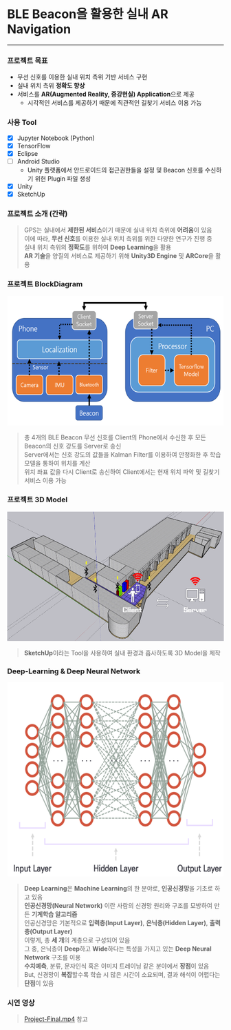 # BLE Beacon을 활용한 실내 AR Navigation
* * *
### 프로젝트 목표
* 무선 신호를 이용한 실내 위치 측위 기반 서비스 구현  
* 실내 위치 측위 **정확도 향상**  
* 서비스를 **AR(Augmented Reality, 증강현실) Application**으로 제공  
  * 시각적인 서비스를 제공하기 때문에 직관적인 길찾기 서비스 이용 가능  
### 사용 Tool
- [x] Jupyter Notebook (Python)
- [x] TensorFlow
- [x] Eclipse
- [ ] Android Studio
  * Unity 플랫폼에서 안드로이드의 접근권한들을 설정 및 Beacon 신호를 수신하기 위헌 Plugin 파일 생성
- [x] Unity
- [x] SketchUp
### 프로젝트 소개 (간략)
> GPS는 실내에서 **제한된 서비스**이기 때문에 실내 위치 측위에 **어려움**이 있음  
> 이에 따라, **무선 신호**를 이용한 실내 위치 측위를 위한 다양한 연구가 진행 중  
> 실내 위치 측위의 **정확도**를 위하여 **Deep Learning**을 활용  
> **AR 기술**을 양질의 서비스로 제공하기 위해 **Unity3D Engine** 및 **ARCore**을 활용  
### 프로젝트 BlockDiagram
<img src="/image/BD.png" width="600px" height="300px" alt="BlockDiagram"></img><br/>
> 총 4개의 BLE Beacon 무선 신호를 Client의 Phone에서 수신한 후 모든 Beacon의 신호 강도를 Server로 송신  
> Server에서는 신호 강도의 값들을 Kalman Filter를 이용하여 안정화한 후 학습 모델을 통하여 위치를 계산  
> 위치 좌표 값을 다시 Client로 송신하여 Client에서는 현재 위치 파악 및 길찾기 서비스 이용 가능  
### 프로젝트 3D Model
<img src="/image/D1.png" width="600px" height="300px" alt="BlockDiagram"></img><br/>
> **SketchUp**이라는 Tool을 사용하여 실내 환경과 흡사하도록 3D Model을 제작
### Deep-Learning & Deep Neural Network
<img src="/image/D2.png" width="600px" height="450px" alt="BlockDiagram"></img><br/>
> **Deep Learning**은 **Machine Learning**의 한 분야로, **인공신경망**을 기초로 하고 있음  
> **인공신경망(Neural Network)** 이란 사람의 신경망 원리와 구조를 모방하여 만든 **기계학습 알고리즘**  
> 인공신경망은 기본적으로 **입력층(Input Layer)**, **은닉층(Hidden Layer)**, **출력층(Output Layer)**  
> 이렇게, 총 **세 개**의 계층으로 구성되어 있음  
> 그 중, 은닉층이 **Deep**하고 **Wide**하다는 특성을 가지고 있는 **Deep Neural Network** 구조를 이용  
> **수치예측**, 분류, 문자인식 혹은 이미지 트레이닝 같은 분야에서 **장점**이 있음  
> But, 신경망이 **복잡**할수록 학습 시 많은 시간이 소요되며, 결과 해석이 어렵다는 **단점**이 있음
### 시연 영상
> [Project-Final.mp4](/Project-Final.mp4) 참고
